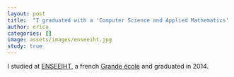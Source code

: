 ```yaml
---
layout: post
title:  "I graduated with a 'Computer Science and Applied Mathematics' Master's Degree "
author: erica
categories: []
image: assets/images/enseeiht.jpg
study: true
---
```


I studied at <a href="https://en.wikipedia.org/wiki/ENSEEIHT">ENSEEIHT</a>, a french <a href="https://en.wikipedia.org/wiki/Grande_%C3%A9cole">Grande école</a> and graduated in 2014.